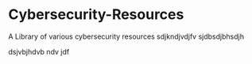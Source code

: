 # Cybersecurity-Resources
A Library of various cybersecurity resources
sdjkndjvdjfv
sjdbsdjbhsdjh






dsjvbjhdvb
ndv jdf 
